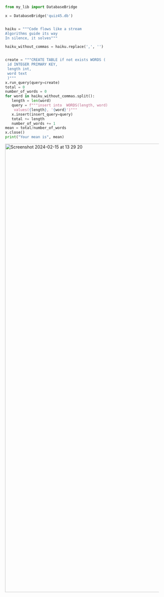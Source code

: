 ```py
from my_lib import DatabaseBridge

x = DatabaseBridge('quiz45.db')


haiku = """Code flows like a stream
Algorithms guide its way
In silence, it solves"""

haiku_without_commas = haiku.replace(',', '')


create = """CREATE TABLE if not exists WORDS (
 id INTEGER PRIMARY KEY,
 length int, 
 word text
 )"""
x.run_query(query=create)
total = 0
number_of_words = 0
for word in haiku_without_commas.split():
   length = len(word)
   query = f"""insert into  WORDS(length, word) 
    values({length}, '{word}')"""
   x.insert(insert_query=query)
   total += length
   number_of_words += 1
mean = total/number_of_words
x.close()
print("Your mean is", mean)
```
<img width="1470" alt="Screenshot 2024-02-15 at 13 29 20" src="https://github.com/NaomiRozenberg/unit-3-/assets/142605919/0f119edc-2dbc-4c0d-80af-06b072735783">
